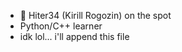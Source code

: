 - 👋 Hiter34 (Kirill Rogozin) on the spot
- Python/C++ learner
- idk lol... i'll append this file

<!---
HIter34/HIter34 is a ✨ special ✨ repository because its `README.md` (this file) appears on your GitHub profile.
You can click the Preview link to take a look at your changes.
--->
